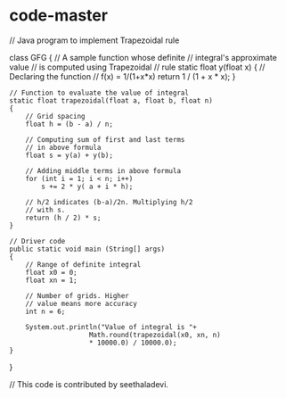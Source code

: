# code-master

// Java program to implement Trapezoidal rule

class GFG
{
	// A sample function whose definite
	// integral's approximate value
	// is computed using Trapezoidal
	// rule
	static float y(float x)
	{
		// Declaring the function
		// f(x) = 1/(1+x*x)
		return 1 / (1 + x * x);
	}
	
	// Function to evaluate the value of integral
	static float trapezoidal(float a, float b, float n)
	{
		// Grid spacing
		float h = (b - a) / n;
	
		// Computing sum of first and last terms
		// in above formula
		float s = y(a) + y(b);
	
		// Adding middle terms in above formula
		for (int i = 1; i < n; i++)
			s += 2 * y( a + i * h);
	
		// h/2 indicates (b-a)/2n. Multiplying h/2
		// with s.
		return (h / 2) * s;
	}
	
	// Driver code
	public static void main (String[] args)
	{
		// Range of definite integral
		float x0 = 0;
		float xn = 1;
	
		// Number of grids. Higher
		// value means more accuracy
		int n = 6;
	
		System.out.println("Value of integral is "+
						Math.round(trapezoidal(x0, xn, n)
						* 10000.0) / 10000.0);
	}
}

// This code is contributed by seethaladevi.
